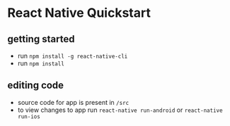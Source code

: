 # React Native Quickstart

## getting started
* run `npm install -g react-native-cli`
* run `npm install`

## editing code
* source code for app is present in `/src`
* to view changes to app run `react-native run-android` or `react-native run-ios`
